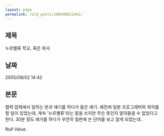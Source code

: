 ```yaml
---
layout: page
permalink: /old_posts/200508021442/
---
```


## 제목
누르벨류 학교, 혹은 회사

## 날짜
2005/08/02 14:42

## 본문

협력 업체에서 일하는 분과 얘기를 하다가 들은 얘기.
예전에 일본 프로그래머와 회의를 할 일이 있었는데, 계속 '누르벨류'라는 말을 쓰지만 무슨 뜻인지 알아들을 수 없었다고한다.
30분 정도 얘기를 하다가 우연히 칠판에 쓴 단어를 보고 알게 되었는데..


<a name="425186_1"></a>
Null Value.